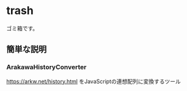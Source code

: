 # trash
ゴミ箱です。

## 簡単な説明

### ArakawaHistoryConverter
https://arkw.net/history.html をJavaScriptの連想配列に変換するツール
